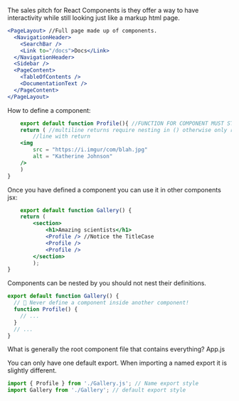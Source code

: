 The sales pitch for React Components is they offer a way to have interactivity while
still looking just like a markup html page.
```jsx
<PageLayout> //Full page made up of components.
  <NavigationHeader>
    <SearchBar />
    <Link to="/docs">Docs</Link>
  </NavigationHeader>
  <Sidebar />
  <PageContent>
    <TableOfContents />
    <DocumentationText />
  </PageContent>
</PageLayout>
```

How to define a component:
```jsx
    export default function Profile(){ //FUNCTION FOR COMPONENT MUST START WITH CAPITAL LETTER
    return ( //multiline returns require nesting in () otherwise only return the value on the 
        //line with return
    <img
        src = "https://i.imgur/com/blah.jpg"
        alt = "Katherine Johnson"
    />
    )
}
```

Once you have defined a component you can use it in other components jsx:
```jsx
    export default function Gallery() {
    return (
        <section>
            <h1>Amazing scientists</h1>
            <Profile /> //Notice the TitleCase
            <Profile />
            <Profile />
        </section>
        );
}
```

Components can be nested by you should not nest their definitions.
```jsx
export default function Gallery() {
  // 🔴 Never define a component inside another component!
  function Profile() {
    // ...
  }
  // ...
}
```

What is generally the root component file that contains everything?
App.js

You can only have one default export. When importing a named export it is slightly different.
```jsx
import { Profile } from './Gallery.js'; // Name export style
import Gallery from './Gallery'; // default export style
```
